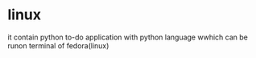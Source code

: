 # linux
it contain python to-do application with python language wwhich can be runon terminal of fedora(linux)
